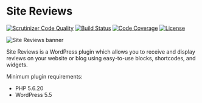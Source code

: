 # Site Reviews

[![Scrutinizer Code Quality](https://scrutinizer-ci.com/g/pryley/site-reviews/badges/quality-score.png?b=master)](https://scrutinizer-ci.com/g/pryley/site-reviews/?branch=master) [![Build Status](https://scrutinizer-ci.com/g/pryley/site-reviews/badges/build.png?b=master)](https://scrutinizer-ci.com/g/pryley/site-reviews/build-status/master) [![Code Coverage](https://scrutinizer-ci.com/g/pryley/site-reviews/badges/coverage.png?b=master)](https://scrutinizer-ci.com/g/pryley/site-reviews/?branch=master) [![License](https://img.shields.io/badge/license-GPLv3-brightgreen.svg)](https://github.com/pryley/site-reviews/blob/master/LICENSE)

![Site Reviews banner](+/screenshots/banner-1544x500.png)

Site Reviews is a WordPress plugin which allows you to receive and display reviews on your website or blog using easy-to-use blocks, shortcodes, and widgets.

Minimum plugin requirements:

* PHP 5.6.20
* WordPress 5.5
